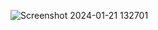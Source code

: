 ![Screenshot 2024-01-21 132701](https://github.com/Amisha0971/FOLDED-PROFILE-SHOW-HTML-CSS/assets/136344215/39e5f428-95fb-45a9-b6e3-1067cc18117c)
